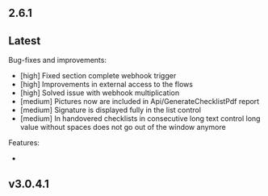 ## 2.6.1

## Latest
Bug-fixes and improvements:

- [high] Fixed section complete webhook trigger
- [high] Improvements in external access to the flows
- [high] Solved issue with webhook multiplication
- [medium] Pictures now are included in Api/GenerateChecklistPdf report
- [medium] Signature is displayed fully in the list control
- [medium] In handovered checklists in consecutive long text control long value without spaces does not go out of the window anymore

Features:

- 

## v3.0.4.1

